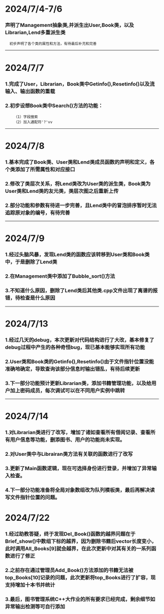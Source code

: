 # 2024/7/4-7/6
### 声明了Management抽象类,并派生出User,Book类，以及Librarian,Lend多重派生类
      初步声明了各个类的属性和方法，有待最后补充和完善

---

# 2024/7/7
### 1.完成了User，Librarian，Book类中Getinfo(),Resetinfo()以及流输入、输出函数的重载
### 2.初步设想Book类中Search()方法的功能：
        （1）字段搜索
        （2）加入通配符'?'vv

---
        
# 2024/7/8
### 1.基本完成了Book类、User类和Lend类成员函数的声明和定义，各个类添加了所需属性和对应接口  
### 2.修改了类层次关系，将Lend类改为User类的派生类，Book类为User类和Lend类的友元类，类层次图之后重新上传
### 2.部分功能和参数有待进一步完善，且Lend类中的冒泡排序暂时无法追踪原对象的编号，有待完善

---

# 2024/7/9
### 1.经过头脑风暴，发现Lend类的函数应该转移到User类和Book类中，于是删除了Lend类
### 2.在Management类中添加了Bubble_sort()方法
### 3.不知道什么原因，删除了Lend类后其他类.cpp文件出现了离谱的报错，待检查是什么原因

---

# 2024/7/13
### 1.经过几天的debug，本次更新对代码结构进行了大改，基本修复了debug过程中产生的各种奇怪bug，现已基本能够实现所有功能
### 2.User类和Book类的Getinfo(),Resetinfo()由于文件指针位置没能准确地确定，导致查询该部分信息时输出错乱，有待后续更新
### 3.下一部分功能预计更新Librarian类，添加书籍管理功能，以及给用户加上密码成员，每次调试可以在不同用户实例中跳转

---

# 2024/7/14
### 1.对Librarian类进行了改写，增加了诸如查看所有借阅记录、查看所有用户信息等功能，删添图书、用户的功能尚未实现。
### 2.对User类中与Librairan类方法有关联的函数进行了改写
### 3.更新了Main函数逻辑，现在可选择身份进行登录，并增加了异常输入检查。
### 4.下一部分功能准备将全局对象数组改为队列模板类，最后再解决读写文件指针位置的问题。

# 2024/7/22
### 1.经过助教答疑，终于发现Del_Book()函数的越界问题在于Brief_show()中数组下标的越界，因为删除书籍后vector长度变小，此时调用All_Books[9]就会越界，在此次更新中对其有关的一系列函数进行了修正
### 2.之前存在通过管理员Add_Book()方法添加的书籍无法被top_Books[10]记录的问题，此次更新将top_Books进行了扩容，现支持增加十本书并统计
### 3.最后，图书管理系统C++大作业的所有要求已经完成，剩余细节如异常输出检测等可自行添加
